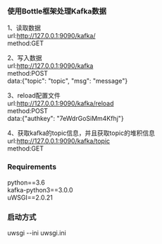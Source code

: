 ### 使用Bottle框架处理Kafka数据
1、读取数据\
    url:http://127.0.0.1:9090/kafka/<topic> \
    method:GET
    
2、写入数据\
    url:http://127.0.0.1:9090/kafka \
    method:POST \
    data:{"topic": "topic", "msg": "message"}

3、reload配置文件 \
    url:http://127.0.0.1:9090/kafka/reload \
    method:POST\
    data:{"authkey": "7eWdrGoSiMm4Kfhj"}

4、获取kafka的topic信息，并且获取topic的堆积信息 \
    url:http://127.0.0.1:9090/kafka/topic \
    method:GET


### Requirements
python==3.6\
kafka-python3==3.0.0\
uWSGI==2.0.21

### 启动方式
uwsgi --ini uwsgi.ini 
